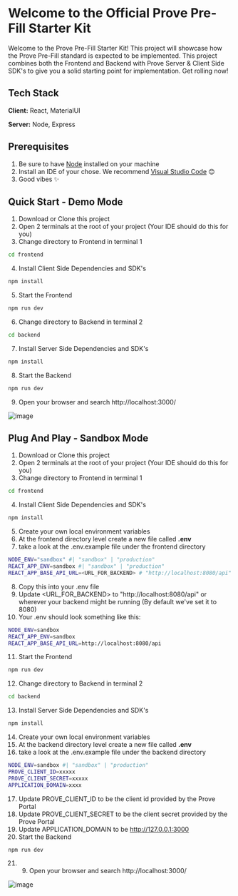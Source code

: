 # Welcome to the Official Prove Pre-Fill Starter Kit
Welcome to the Prove Pre-Fill Starter Kit! This project will showcase how the Prove Pre-Fill standard is expected to be implemented. This project combines both the Frontend and Backend with Prove Server & Client Side SDK's to give you a solid starting point for implementation. Get rolling now!

## Tech Stack
**Client:** React, MaterialUI

**Server:** Node, Express

## Prerequisites
1. Be sure to have [Node](https://nodejs.org/en/download/package-manager) installed on your machine
2. Install an IDE of your chose. We recommend [Visual Studio Code](https://code.visualstudio.com/) 😊
3. Good vibes ✨
 
## Quick Start - Demo Mode
1. Download or Clone this project
2. Open 2 terminals at the root of your project (Your IDE should do this for you)
3. Change directory to Frontend in terminal 1
```bash
cd frontend
```
4. Install Client Side Dependencies and SDK's
```bash
npm install
```
5. Start the Frontend
```bash
npm run dev
```
6. Change directory to Backend in terminal 2
```bash
cd backend
```
7. Install Server Side Dependencies and SDK's
```bash
npm install
```
8. Start the Backend
```bash
npm run dev
```
9. Open your browser and search http://localhost:3000/


![image](https://github.com/prove-identity/prove-prefill-react-starter-kit-v3/assets/113944604/526d72cb-7d23-4e87-977b-37e9bc25a7e1)

## Plug And Play - Sandbox Mode
1. Download or Clone this project
2. Open 2 terminals at the root of your project (Your IDE should do this for you)
3. Change directory to Frontend in terminal 1
```bash
cd frontend
```
4. Install Client Side Dependencies and SDK's
```bash
npm install
```
5. Create your own local environment variables
6. At the frontend directory level create a new file called **.env**
7. take a look at the .env.example file under the frontend directory
```bash
NODE_ENV="sandbox" #| "sandbox" | "production"
REACT_APP_ENV=sandbox #| "sandbox" | "production"
REACT_APP_BASE_API_URL=<URL_FOR_BACKEND> # "http://localhost:8080/api"
```
8. Copy this into your .env file
9. Update <URL_FOR_BACKEND> to "http://localhost:8080/api" or wherever your backend might be running (By default we've set it to 8080)
10. Your .env should look something like this:
```bash
NODE_ENV=sandbox
REACT_APP_ENV=sandbox
REACT_APP_BASE_API_URL=http://localhost:8080/api
```
11. Start the Frontend
```bash
npm run dev
```
12. Change directory to Backend in terminal 2
```bash
cd backend
```
13. Install Server Side Dependencies and SDK's
```bash
npm install
```
14. Create your own local environment variables
15. At the backend directory level create a new file called **.env**
16. take a look at the .env.example file under the backend directory
```bash
NODE_ENV=sandbox #| "sandbox" | "production"
PROVE_CLIENT_ID=xxxxx
PROVE_CLIENT_SECRET=xxxxx
APPLICATION_DOMAIN=xxxx
```
17. Update PROVE_CLIENT_ID to be the client id provided by the Prove Portal
18. Update PROVE_CLIENT_SECRET to be the client secret provided by the Prove Portal
19. Update APPLICATION_DOMAIN to be http://127.0.0.1:3000
20.  Start the Backend
```bash
npm run dev
```
21. 9. Open your browser and search http://localhost:3000/

![image](https://github.com/prove-identity/prove-prefill-react-starter-kit-v3/assets/113944604/526d72cb-7d23-4e87-977b-37e9bc25a7e1)


